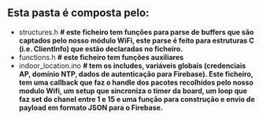 ## Esta pasta é composta pelo:

  * structures.h 	      	**# este ficheiro tem funções para parse de buffers que são captados pelo nosso módulo WiFi, este parse é feito para estruturas C (i.e. ClientInfo) que estão declaradas no ficheiro.**
  * functions.h		       **# este ficheiro tem funções auxiliares**
  * indoor_location.ino	**# tem os includes, variáveis globais (credenciais AP, domínio NTP, dados de autenticação para Firebase). Este ficheiro, tem uma callback que faz o handle dos pacotes recolhidos pelo nosso modulo Wifi, um setup que sincroniza o timer da board, um loop que faz set do chanel entre 1 e 15 e uma função para construção e envio de payload em formato JSON para o Firebase.**

